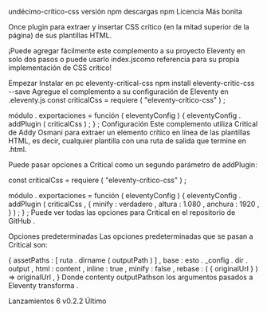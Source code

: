 undécimo-crítico-css
versión npm descargas npm Licencia Más bonita

Once plugin para extraer y insertar CSS crítico (en la mitad superior de la página) de sus plantillas HTML.

¡Puede agregar fácilmente este complemento a su proyecto Eleventy en solo dos pasos o puede usarlo index.jscomo referencia para su propia implementación de CSS crítico!

Empezar
Instalar en pc eleventy-critical-css
npm install eleventy-critic-css --save
Agregue el complemento a su configuración de Eleventy en .eleventy.js
const  criticalCss  =  requiere ( "eleventy-crítico-css" ) ;

módulo . exportaciones  =  función  ( eleventyConfig )  { 
  eleventyConfig . addPlugin ( criticalCss ) ; 
} ;
Configuración
Este complemento utiliza Critical de Addy Osmani para extraer un elemento crítico en línea de las plantillas HTML, es decir, cualquier plantilla con una ruta de salida que termine en .html.

Puede pasar opciones a Critical como un segundo parámetro de addPlugin:

const  criticalCss  =  requiere ( "eleventy-crítico-css" ) ;

módulo . exportaciones  =  función  ( eleventyConfig )  { 
  eleventyConfig . addPlugin ( criticalCss ,  { 
    minify : verdadero , 
    altura : 1.080 , 
    anchura : 1920 , 
  } ) ; 
} ;
Puede ver todas las opciones para Critical en el repositorio de GitHub .

Opciones predeterminadas
Las opciones predeterminadas que se pasan a Critical son:

{ 
  assetPaths : [ ruta . dirname ( outputPath ) ] , 
  base : esto . _config . dir . output , 
  html : content , 
  inline : true , 
  minify : false , 
  rebase : ( {  originalUrl  } )  =>  originalUrl , 
}
Donde contenty outputPathson los argumentos pasados ​​a Eleventy transforma .

Lanzamientos 6
v0.2.2
Último
